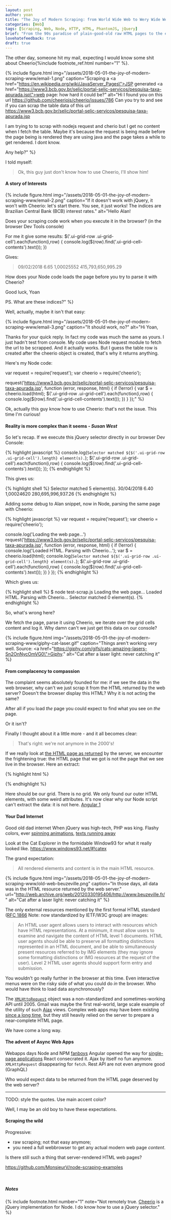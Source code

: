 ```yaml
---
layout: post
author: yoan
title: "The Joy of Modern Scraping: from World Wide Web to Wery Wide Webapps"
categories: [Web]
tags: [Scraping, Web, Node, HTTP, HTML, PhantomJS, jQuery]
brief: "From the 90s paradise of plain-good-old raw HTML pages to the evils of Javascript webapps."
lovehatefeedback: true
draft: true
---
```


The other day, someone hit my mail, expecting I would know some shit about
Cheerio{%include footnote_ref.html number="1" %}.

{% include figure.html img="/assets/2018-05-01-the-joy-of-modern-scraping-www/email-1.png"
caption="Scraping a <a href=\"https://en.wikipedia.org/wiki/JavaServer_Pages\">JSP</a> generated <a href=\"https://www3.bcb.gov.br/selic/portal-selic-servicos/pesquisa-taxa-apurada.jsp\">web page</a>: how hard it could be?"
alt="Hi I found you on this url https://github.com/cheeriojs/cheerio/issues/786
Can you try to and see if you can scrap the table data of this url https://www3.bcb.gov.br/selic/portal-selic-servicos/pesquisa-taxa-apurada.jsp

I am trying to to scrap with nodejs request and cherio but I get no content when I fetch the table. Maybe it's because the request is being made before the page being is rendered they are using java and the page takes a while to get rendered. I dont know.

Any help?" %}

I told myself:

> Ok, this guy just don't know how to use Cheerio, I'll show him!

#### A story of Interests

{% include figure.html img="/assets/2018-05-01-the-joy-of-modern-scraping-www/email-2.png"
caption="If it doesn't work with jQuery, it won't with Cheerio: let's start there. You see, it just works!
The indices are Brazilian Central Bank (BCB) interest rates."
alt="Hello Alan!

Does your scraping code work when you execute it in the browser? (in the browser Dev Tools console)

For me it give some results:
$('.ui-grid-row .ui-grid-cell').each(function(i,row) {
	console.log($(row).find('.ui-grid-cell-contents').text());
})

Gives:
> 09/02/2018
> 6.65
> 1,00025552
> 415,793,650,995.29

How does your Node code loads the page before you try to parse it with Cheerio?

Good luck,
Yoan

PS. What are these indices?" %}

Well, actually, maybe it isn't that easy:

{% include figure.html img="/assets/2018-05-01-the-joy-of-modern-scraping-www/email-3.png"
caption="It should work, no?"
alt="Hi Yoan,

Thanks for your quick reply. In fact my code was much the same as yours. I just hadn't test from console. My code uses Node request module to fetch the url to be scrapped. And it actually works. But I guess the table row is created after the cheerio object is created, that's why it returns anything.

Here's my Node code:

var request = require('request');
var cheerio = require('cheerio');

request('https://www3.bcb.gov.br/selic/portal-selic-servicos/pesquisa-taxa-apurada.jsp', function (error, response, html) {
  if (!error) {
    var $ = cheerio.load(html);
    $('.ui-grid-row .ui-grid-cell').each(function(i,row) {
	  console.log($(row).find('.ui-grid-cell-contents').text());
    })
  }
});" %}

Ok, actually this guy know how to use Cheerio: that's not the issue. This time I'm curious!

#### Reality is more complex than it seems *- Susan West*

So let's recap. If we execute this jQuery selector directly in our browser Dev Console:

{% highlight javascript %}
console.log(`Selector matched ${$('.ui-grid-row .ui-grid-cell').length} element(s).`);
$('.ui-grid-row .ui-grid-cell').each(function(i,row) {
	console.log($(row).find('.ui-grid-cell-contents').text());
});
{% endhighlight %}

This gives us:

{% highlight shell %}
Selector matched 5 element(s).
30/04/2018
6.40
1,00024620
280,695,996,937.26
{% endhighlight %}

Adding some debug to Alan snippet, now in Node, parsing the same page with Cheerio:

{% highlight javascript %}
var request = require('request');
var cheerio = require('cheerio');

console.log('Loading the web page...')
request('https://www3.bcb.gov.br/selic/portal-selic-servicos/pesquisa-taxa-apurada.jsp', function (error, response, html) {
    if (!error) {
        console.log('Loaded HTML. Parsing with Cheerio...');
        var $ = cheerio.load(html);
        console.log(`Selector matched ${$('.ui-grid-row .ui-grid-cell').length} element(s).`);
        $('.ui-grid-row .ui-grid-cell').each(function(i,row) {
            console.log($(row).find('.ui-grid-cell-contents').text());
        })
    }
});
{% endhighlight %}

Which gives us:

{% highlight shell %}
$ node test-scrap.js
Loading the web page...
Loaded HTML. Parsing with Cheerio...
Selector matched 0 element(s).
{% endhighlight %}

So, what's wrong here?

We fetch the page, parse it using Cheerio, we iterate over the grid cells content and log it. Why damn can't we just get this data on our console?

{% include figure.html img="/assets/2018-05-01-the-joy-of-modern-scraping-www/giphy-cat-laser.gif"
caption="Things aren't working very well. Source: <a href=\"https://giphy.com/gifs/cats-amazing-lasers-Sn2OnNycOmVG0\">Giphy</a>."
alt="Cat after a laser light: never catching it" %}


#### From complacency to compassion

The complaint seems absolutely founded for me: if we see the data in the
web browser, why can't we just scrap it from the HTML returned by the web server?
Doesn't the browser display this HTML? Why it is not acting the same?

After all if you load *the* page you could expect to find what you see on *the* page.

Or it isn't?

Finally I thought about it a little more - and it all becomes clear:

> That's right: we're not anymore in the 2000's!

If we really look at [the HTML page as returned](https://www3.bcb.gov.br/selic/portal-selic-servicos/pesquisa-taxa-apurada.jsp) by the server, we encounter the frightening
true: the HTML page that we got is not the page that we see live in the browser. Here an extract:

{% highlight html %}
<div class="container75">
	<div class="containerGrid" id="taxaSelic" ng-show="vm.grid.totalItems > 0">
		<div class="gridPesquisa taxa_apurada_grid" ng-style="vm.grid.obterAlturaPagina()" ng-show="vm.grid.totalItems > 0" ui-grid="vm.grid" ui-grid-edit ui-grid-auto-resize ui-grid-pagination></div>
	</div>
</div>
{% endhighlight %}

Here should be our grid. There is no grid. We only found our outer HTML elements,
with some weird attributes. It's now clear why our Node script can't extract the data:
it is not here. [Angular 1](https://docs.angularjs.org/api/ng/directive/ngShow)

#### Your Dad Internet

Good old dad internet
When jQuery was high-tech, PHP was king. Flashy colors, ever [spinning animations](http://www.ifindit.com/),
[texts running away](http://web.archive.org/web/20071012164808/http://www.beuzeville.fr/)

Look at the Cat Explorer in the formidable Window93 for what it really looked like. https://www.windows93.net/#!catex

The grand expectation:

> All rendered elements and content is in the main HTML resource.

{% include figure.html img="/assets/2018-05-01-the-joy-of-modern-scraping-www/old-web-beuzeville.png"
caption="In those days, all data was in the HTML resource returned by the web server."
url="http://web.archive.org/web/20120330195406/http://www.beuzeville.fr/"
alt="Cat after a laser light: never catching it" %}


The only external resources mentioned by the first formal HTML standard ([RFC 1866](https://tools.ietf.org/html/rfc1866) Note: now standardized by IETF/W3C group)
are images:

> An HTML user agent allows users to interact with resources which have
   HTML representations. At a minimum, it must allow users to examine
   and navigate the content of HTML level 1 documents. HTML user agents
   should be able to preserve all formatting distinctions represented in
   an HTML document, and be able to simultaneously present resources
   referred to by IMG elements (they may ignore some formatting
   distinctions or IMG resources at the request of the user). Level 2
   HTML user agents should support form entry and submission.

You wouldn't go really further in the browser at this time. Even interactive menus
were on the risky side of what you could do *in* the browser. Who would have think
to load data asynchronously?

The [`XMLHttpRequest`](https://en.wikipedia.org/wiki/XMLHttpRequest) object was a
non-standardized and sometimes-working API until 2005. Gmail was maybe the first
real-world, large scale example of the utility of such [Ajax](https://en.wikipedia.org/wiki/Ajax_(programming)) views. Complex web apps may have
been existing [since a long time](http://www.paulgraham.com/first.html), but they still
heavily relied on the server to prepare a near-complete HTML page.

We have come a long way.

#### The advent of Async Web Apps

Webapps days
Node and NPM [fanboys](https://www.youtube.com/watch?v=bzkRVzciAZg)
Angular opened the way for [single-page applications](https://en.wikipedia.org/wiki/Single-page_application)
React consecrated it.
Ajax by itself no fun anymore. `XMLHttpRequest` disappearing for `fetch`.
Rest API are not even anymore good (GraphQL)

Who would expect data to be returned from the HTML page deserved by the web server?

--------------------------

TODO: style the quotes. Use main accent color?

Well, I may be an old boy to have these expectations.

#### Scraping the wild

Progressive:
* raw scraping; not that easy anymore;
* you need a full webbrowser to get any actual modern web page _content_.

Is there still such a thing that server-rendered HTML web pages?

https://github.com/MonsieurV/node-scraping-examples

<br>

##### Notes

{% include footnote.html number="1" note="Not remotely true. [Cheerio](https://github.com/cheeriojs/cheerio) is a jQuery implementation for Node. I do know how to use a jQuery selector."  %}

<!-- {% include footnote.html number="1" note="Not remotely true. [jsdom](https://github.com/jsdom/jsdom) is a pure Node implementation of WhatWG [DOM](https://dom.spec.whatwg.org/) and [HTML](https://html.spec.whatwg.org/) standards (that is an headless web browser coded in Javascript, aka a browser without an UI and that is not based on any mainstream browser). It is a fairly complex and oppressive piece of software, to say the least."  %} -->
